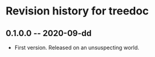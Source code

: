 # Revision history for treedoc

## 0.1.0.0 -- 2020-09-dd

* First version. Released on an unsuspecting world.
